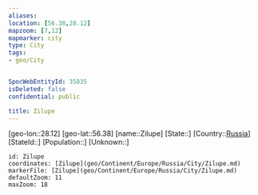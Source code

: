 ```yaml
---
aliases: 
location: [56.38,28.12]
mapzoom: [7,12] 
mapmarker: city 
type: City
tags:
- geo/City


SpocWebEntityId: 35835
isDeleted: false
confidential: public

title: Zilupe
---
```

[geo-lon::28.12]
[geo-lat::56.38]
[name::Zilupe]
[State::]
[Country::[Russia](geo/Continent/Europe/Russia.md)]
[StateId::]
[Population::]
[Unknown::]


```leaflet
id: Zilupe
coordinates: [Zilupe](geo/Continent/Europe/Russia/City/Zilupe.md)
markerFile: [Zilupe](geo/Continent/Europe/Russia/City/Zilupe.md)
defaultZoom: 11 
maxZoom: 18
```


